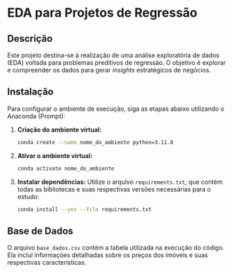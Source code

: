 # EDA para Projetos de Regressão

## Descrição

Este projeto destina-se à realização de uma análise exploratória de dados (EDA) voltada para problemas preditivos de regressão. O objetivo é explorar e compreender os dados para gerar *insights* estratégicos de negócios.

## Instalação

Para configurar o ambiente de execução, siga as etapas abaixo utilizando o Anaconda (Prompt):

1. **Criação do ambiente virtual:**
   ```bash
   conda create --name nome_do_ambiente python=3.11.8
   ```
2. **Ativar o ambiente virtual:**
   ```bash
   conda activate nome_do_ambiente
   ```
3. **Instalar dependências:**
   Utilize o arquivo `requirements.txt`, que contém todas as bibliotecas e suas respectivas versões necessárias para o estudo:
   ```bash
   conda install --yes --file requirements.txt
   ```

## Base de Dados

O arquivo `base_dados.csv` contém a tabela utilizada na execução do código. Ela inclui informações detalhadas sobre os preços dos imóveis e suas respectivas características.
